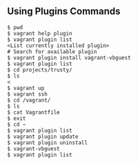 ## Using Plugins Commands

 
```
$ pwd 
$ vagrant help plugin 
$ vagrant plugin list 
<List currently installed plugin>
# Search for available plugin
$ vagrant plugin install vagrant-vbguest 
$ vagrant plugin list 
$ cd projects/trusty/ 
$ ls 
<
$ vagrant up 
$ vagrant ssh 
$ cd /vagrant/ 
$ ls 
$ cat Vagrantfile 
$ exit 
$ cd ~ 
$ vagrant plugin list 
$ vagrant plugin update 
$ vagrant plugin uninstall 
$ vagrant-vbguest 
$ vagrant plugin list
```
<!--stackedit_data:
eyJoaXN0b3J5IjpbLTI5ODYwODEwNl19
-->